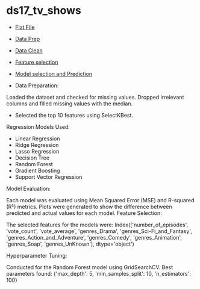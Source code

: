 # ds17_tv_shows
+ [Flat File](https://github.com/mosheharary/ds17_tv_shows/blob/main//tv_flat_file.ipynb)
+ [Data Prep](https://github.com/mosheharary/ds17_tv_shows/blob/main/tv_data_prep.ipynb)
+ [Data Clean](https://github.com/mosheharary/ds17_tv_shows/blob/main/tv_data_cleansing.ipynb)
+ [Feature selection](https://github.com/mosheharary/ds17_tv_shows/blob/main/tv_feature_selection.ipynb)
+ [Model selection  and Prediction](https://github.com/mosheharary/ds17_tv_shows/blob/main/tv_model_selection_and_prediction.ipynb)


+ Data Preparation:

Loaded the dataset and checked for missing values.
Dropped irrelevant columns and filled missing values with the median.

+ Selected the top 10 features using SelectKBest.

Regression Models Used:

+ Linear Regression
+ Ridge Regression
+ Lasso Regression
+ Decision Tree
+ Random Forest
+ Gradient Boosting
+ Support Vector Regression

Model Evaluation:

Each model was evaluated using Mean Squared Error (MSE) and R-squared (R²) metrics.
Plots were generated to show the difference between predicted and actual values for each model.
Feature Selection:

The selected features for the models were: Index(['number_of_episodes', 'vote_count', 'vote_average', 'genres_Drama', 'genres_Sci-Fi_and_Fantasy', 'genres_Action_and_Adventure', 'genres_Comedy', 'genres_Animation', 'genres_Soap', 'genres_UnKnown'], dtype='object')

Hyperparameter Tuning:

Conducted for the Random Forest model using GridSearchCV.
Best parameters found: {'max_depth': 5, 'min_samples_split': 10, 'n_estimators': 100}



